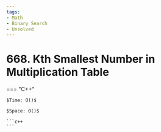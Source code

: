 ```yaml
---
tags:
- Math
- Binary Search
- Unsolved
---
```



# 668. Kth Smallest Number in Multiplication Table

=== "C++"

    $Time: O()$

    $Space: O()$

    ```c++
    ```